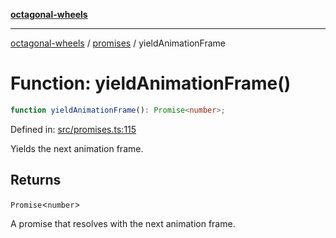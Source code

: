 [**octagonal-wheels**](../../../../README.md)

***

[octagonal-wheels](../../../../globals.md) / [promises](../README.md) / yieldAnimationFrame

# Function: yieldAnimationFrame()

```ts
function yieldAnimationFrame(): Promise<number>;
```

Defined in: [src/promises.ts:115](https://github.com/vrtmrz/octagonal-wheels/blob/main/src/promises.ts#L115)

Yields the next animation frame.

## Returns

`Promise`\<`number`\>

A promise that resolves with the next animation frame.
